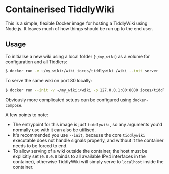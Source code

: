 # Containerised TiddlyWiki

This is a simple, flexible Docker image for hosting a TiddlyWiki using Node.js. It leaves much of how things should be run up to the end user.

## Usage

To initialise a new wiki using a local folder (`~/my_wiki`) as a volume for configuration and all Tiddlers:

```bash
$ docker run -v ~/my_wiki:/wiki ioces/tiddlywiki /wiki --init server
```

To serve the same wiki on port 80 locally:

```bash
$ docker run --init -v ~/my_wiki:/wiki -p 127.0.0.1:80:8080 ioces/tiddlywiki /wiki --listen host=0.0.0.0
```

Obviously more complicated setups can be configured using `docker-compose`.

A few points to note:
* The entrypoint for this image is just `tiddlywiki`, so any arguments you'd normally use with it can also be utilised.
* It's recommended you use `--init`, because the core `tiddlywiki` executable does not handle signals properly, and without it the container needs to be forced to end.
* To allow serving of a wiki outside the container, the host must be explicitly set (`0.0.0.0` binds to all available IPv4 interfaces in the container), otherwise TiddlyWiki will simply serve to `localhost` inside the container.